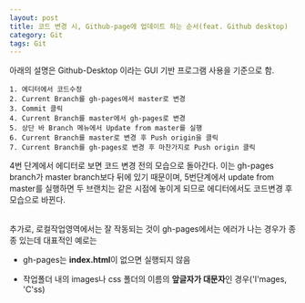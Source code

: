 ```yaml
---
layout: post
title: 코드 변경 시, Github-page에 업데이트 하는 순서(feat. Github desktop)
category: Git
tags: Git
---
```


아래의 설명은 Github-Desktop 이라는 GUI 기반 프로그램 사용을 기준으로 함.
<br>

```
1. 에디터에서 코드수정
2. Current Branch를 gh-pages에서 master로 변경
3. Commit 클릭
4. Current Branch를 master에서 gh-pages로 변경
5. 상단 바 Branch 메뉴에서 Update from master를 실행
6. Current Branch를 master로 변경 후 Push origin을 클릭
7. Current Branch를 gh-pages로 변경 후 마찬가지로 Push origin 클릭
```

4번 단계에서 에디터로 보면 코드 변경 전의 모습으로 돌아간다. 이는 gh-pages branch가 master branch보다 뒤에 있기 때문이며,
5번단계에서 update from master를 실행하면 두 브랜치는 같은 시점에 놓이게 되므로 에디터에서도 코드변경 후 모습으로 바뀐다.

<br>
추가로, 로컬작업영역에서는 잘 작동되는 것이 gh-pages에서는 에러가 나는 경우가 종종 있는데 대표적인 예로는

- gh-pages는 **index.html**이 없으면 실행되지 않음

* 작업폴더 내의 images나 css 폴더의 이름의 **앞글자가 대문자**인 경우('I'mages, 'C'ss)
